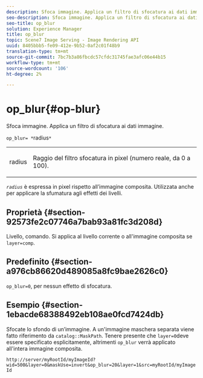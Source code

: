 ```yaml
---
description: Sfoca immagine. Applica un filtro di sfocatura ai dati immagine.
seo-description: Sfoca immagine. Applica un filtro di sfocatura ai dati immagine.
seo-title: op_blur
solution: Experience Manager
title: op_blur
topic: Scene7 Image Serving - Image Rendering API
uuid: 8405bbb5-fe09-412e-9b52-0af2c01f48b9
translation-type: tm+mt
source-git-commit: 7bc7b3a86fbcdc57cfdc31745fae3afc06e44b15
workflow-type: tm+mt
source-wordcount: '106'
ht-degree: 2%

---
```



# op_blur{#op-blur}

Sfoca immagine. Applica un filtro di sfocatura ai dati immagine.

`op_blur= *`radius`*`

<table id="simpletable_1DD41D819BE74130A77ECFC28486F70A"> 
 <tr class="strow"> 
  <td class="stentry"> <p><span class="varname"> radius</span> </p> </td> 
  <td class="stentry"> <p>Raggio del filtro sfocatura in pixel (numero reale, da 0 a 100). </p></td> 
 </tr> 
</table>

*`radius`* è espressa in pixel rispetto all’immagine composita. Utilizzata anche per applicare la sfumatura agli effetti dei livelli.

## Proprietà {#section-92573fe2c07746a7bab93a81fc3d208d}

Livello, comando. Si applica al livello corrente o all&#39;immagine composita se `layer=comp`.

## Predefinito {#section-a976cb86620d489085a8fc9bae2626c0}

`op_blur=0`, per nessun effetto di sfocatura.

## Esempio {#section-1ebacde68388492eb108ae0fcd7424db}

Sfocate lo sfondo di un’immagine. A un&#39;immagine maschera separata viene fatto riferimento da `catalog::MaskPath`. Tenere presente che `layer=0`deve essere specificato esplicitamente, altrimenti `op_blur` verrà applicato all&#39;intera immagine composita.

`http://server/myRootId/myImageId?wid=500&layer=0&maskUse=invert&op_blur=20&layer=1&src=myRootId/myImageId`
